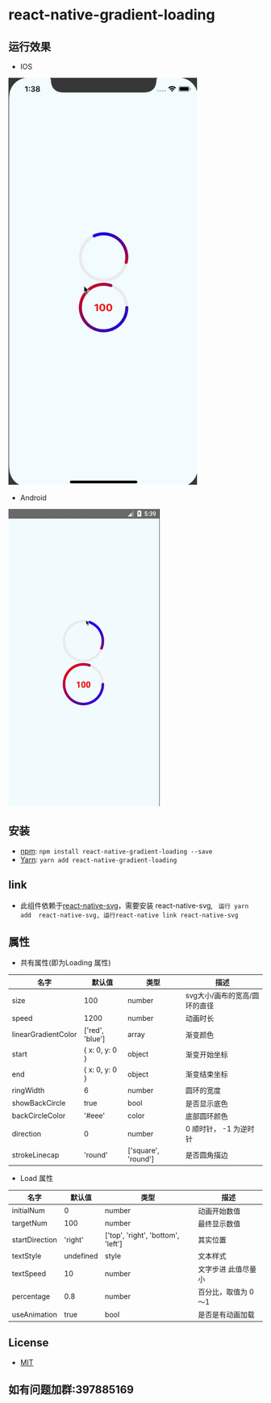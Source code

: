 # react-native-gradient-loading
## 运行效果

* IOS
<img alt="react-native-gradient-loading" src="https://raw.githubusercontent.com/DaiYz/react-native-gradient-loading/master/screenshots/1.gif" width="374" height="806" />


* Android
<img alt="react-native-gradient-loading" src="https://raw.githubusercontent.com/DaiYz/react-native-gradient-loading/master/screenshots/2.gif" width="300" height="589" />

## 安装
* [npm](https://www.npmjs.com/#getting-started): `npm install react-native-gradient-loading --save`
* [Yarn](https://yarnpkg.com/): `yarn add react-native-gradient-loading`

## link

* 此组件依赖于[react-native-svg](https://github.com/react-native-community/react-native-svg)，需要安装 react-native-svg, 
` 运行 yarn add  react-native-svg,
  运行react-native link react-native-svg`
  
 ## 属性
 
 * 共有属性(即为Loading 属性)
 
 名字 | 默认值  | 类型 |描述
 ----- |  ------- | ------- |-----
 size | 100 | number |svg大小/画布的宽高/圆环的直径
 speed | 1200 | number | 动画时长
 linearGradientColor | ['red', 'blue']| array | 渐变颜色
 start | { x: 0, y: 0 } | object | 渐变开始坐标
 end | { x: 0, y: 0 } | object | 渐变结束坐标
 ringWidth | 6 | number | 圆环的宽度
 showBackCircle | true | bool | 是否显示底色
 backCircleColor | '#eee' | color | 底部圆环颜色
 direction | 0 | number | 0 顺时针， -1 为逆时针
 strokeLinecap | 'round' | ['square', 'round'] | 是否圆角描边
 
 * Load 属性
 
 名字 | 默认值  | 类型 |描述
 ----- |  ------- | ------- |-----
 initialNum | 0 | number | 动画开始数值
 targetNum | 100 | number | 最终显示数值
 startDirection | 'right' | ['top', 'right', 'bottom', 'left'] | 其实位置
 textStyle |  undefined | style | 文本样式
 textSpeed | 10 | number | 文字步进 此值尽量小
 percentage | 0.8 | number | 百分比，取值为 0～1
 useAnimation | true | bool | 是否是有动画加载
 
 ## License
 * [MIT](LICENSE)
 
 ## 如有问题加群:397885169
